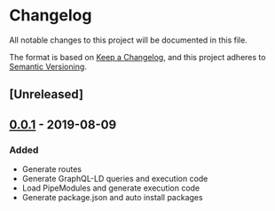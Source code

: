 # Changelog
All notable changes to this project will be documented in this file.

The format is based on [Keep a Changelog](https://keepachangelog.com/en/1.0.0/),
and this project adheres to [Semantic Versioning](https://semver.org/spec/v2.0.0.html).

## [Unreleased]

## [0.0.1] - 2019-08-09
### Added
* Generate routes
* Generate GraphQL-LD queries and execution code
* Load PipeModules and generate execution code
* Generate package.json and auto install packages

[0.0.1]: https://gitlab.ilabt.imec.be/KNoWS/walter/-/tags/v0.0.1